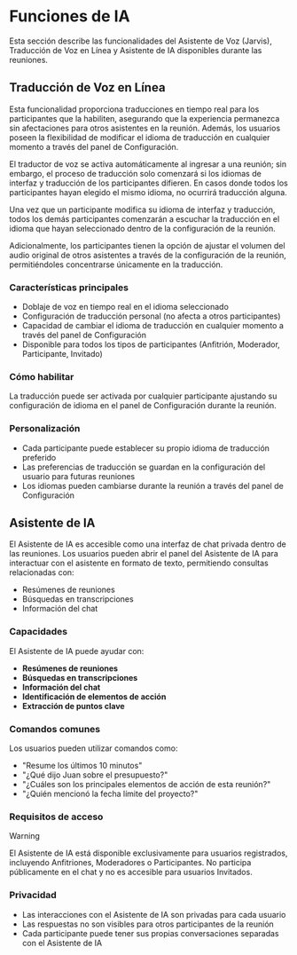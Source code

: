# Funciones de IA

Esta sección describe las funcionalidades del Asistente de Voz (Jarvis), Traducción de Voz en Línea y Asistente de IA disponibles durante las reuniones.

## Traducción de Voz en Línea

Esta funcionalidad proporciona traducciones en tiempo real para los participantes que la habiliten, asegurando que la experiencia permanezca sin afectaciones para otros asistentes en la reunión. Además, los usuarios poseen la flexibilidad de modificar el idioma de traducción en cualquier momento a través del panel de Configuración.

El traductor de voz se activa automáticamente al ingresar a una reunión; sin embargo, el proceso de traducción solo comenzará si los idiomas de interfaz y traducción de los participantes difieren. En casos donde todos los participantes hayan elegido el mismo idioma, no ocurrirá traducción alguna.

Una vez que un participante modifica su idioma de interfaz y traducción, todos los demás participantes comenzarán a escuchar la traducción en el idioma que hayan seleccionado dentro de la configuración de la reunión.

Adicionalmente, los participantes tienen la opción de ajustar el volumen del audio original de otros asistentes a través de la configuración de la reunión, permitiéndoles concentrarse únicamente en la traducción.

### Características principales

- Doblaje de voz en tiempo real en el idioma seleccionado
- Configuración de traducción personal (no afecta a otros participantes)
- Capacidad de cambiar el idioma de traducción en cualquier momento a través del panel de Configuración
- Disponible para todos los tipos de participantes (Anfitrión, Moderador, Participante, Invitado)

### Cómo habilitar

La traducción puede ser activada por cualquier participante ajustando su configuración de idioma en el panel de Configuración durante la reunión.

### Personalización

- Cada participante puede establecer su propio idioma de traducción preferido
- Las preferencias de traducción se guardan en la configuración del usuario para futuras reuniones
- Los idiomas pueden cambiarse durante la reunión a través del panel de Configuración

## Asistente de IA

El Asistente de IA es accesible como una interfaz de chat privada dentro de las reuniones. Los usuarios pueden abrir el panel del Asistente de IA para interactuar con el asistente en formato de texto, permitiendo consultas relacionadas con:

- Resúmenes de reuniones
- Búsquedas en transcripciones
- Información del chat

### Capacidades

El Asistente de IA puede ayudar con:

- **Resúmenes de reuniones**
- **Búsquedas en transcripciones**
- **Información del chat**
- **Identificación de elementos de acción**
- **Extracción de puntos clave**

### Comandos comunes

Los usuarios pueden utilizar comandos como:

- "Resume los últimos 10 minutos"
- "¿Qué dijo Juan sobre el presupuesto?"
- "¿Cuáles son los principales elementos de acción de esta reunión?"
- "¿Quién mencionó la fecha límite del proyecto?"

### Requisitos de acceso

> [!WARNING]
> El Asistente de IA está disponible exclusivamente para usuarios registrados, incluyendo Anfitriones, Moderadores o Participantes. No participa públicamente en el chat y no es accesible para usuarios Invitados.

### Privacidad

- Las interacciones con el Asistente de IA son privadas para cada usuario
- Las respuestas no son visibles para otros participantes de la reunión
- Cada participante puede tener sus propias conversaciones separadas con el Asistente de IA